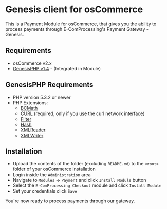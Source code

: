 Genesis client for osCommerce
=============================

This is a Payment Module for osCommerce, that gives you the ability to process payments through E-ComProcessing's Payment Gateway - Genesis.

Requirements
------------

* osCommerce v2.x
* [GenesisPHP v1.4](https://github.com/GenesisGateway/genesis_php) - (Integrated in Module)

GenesisPHP Requirements
------------

* PHP version 5.3.2 or newer
* PHP Extensions:
    * [BCMath](https://php.net/bcmath)
    * [CURL](https://php.net/curl) (required, only if you use the curl network interface)
    * [Filter](https://php.net/filter)
    * [Hash](https://php.net/hash)
    * [XMLReader](https://php.net/xmlreader)
    * [XMLWriter](https://php.net/xmlwriter)

Installation
------------

* Upload the contents of the folder (excluding ```README.md```) to the ```<root>``` folder of your osCommerce installation
* Login inside the ```Administration``` area
* Navigate to ```Modules``` -> ```Payment``` and click ```Install Module``` button
* Select the ```E-ComProcessing Checkout``` module and click ```Install Module```
* Set your credentials click ```Save```

You're now ready to process payments through our gateway.
